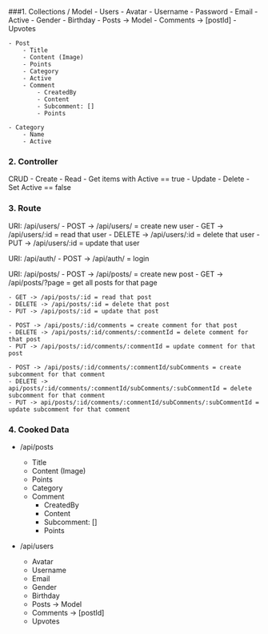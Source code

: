 ###1. Collections / Model
    - Users
        - Avatar
        - Username
        - Password
        - Email
        - Active
        - Gender
        - Birthday
        - Posts -> Model
        - Comments -> [postId]
        - Upvotes

    - Post
        - Title
        - Content (Image)
        - Points
        - Category
        - Active
        - Comment
            - CreatedBy
            - Content 
            - Subcomment: []
            - Points

    - Category
        - Name
        - Active

### 2. Controller
CRUD
    - Create
    - Read - Get items with Active == true
    - Update
    - Delete - Set Active == false

### 3. Route
URI: /api/users/
    - POST -> /api/users/ = create new user
    - GET -> /api/users/:id = read that user
    - DELETE -> /api/users/:id = delete that user
    - PUT -> /api/users/:id = update that user

URI: /api/auth/
    - POST -> /api/auth/ = login

URI: /api/posts/
    - POST -> /api/posts/ = create new post
    - GET -> /api/posts/?page = get all posts for that page

    - GET -> /api/posts/:id = read that post
    - DELETE -> /api/posts/:id = delete that post
    - PUT -> /api/posts/:id = update that post

    - POST -> /api/posts/:id/comments = create comment for that post
    - DELETE -> /api/posts/:id/comments/:commentId = delete comment for that post
    - PUT -> /api/posts/:id/comments/:commentId = update comment for that post

    - POST -> /api/posts/:id/comments/:commentId/subComments = create subcomment for that comment
    - DELETE -> api/posts/:id/comments/:commentId/subComments/:subCommentId = delete subcomment for that comment
    - PUT -> api/posts/:id/comments/:commentId/subComments/:subCommentId = update subcomment for that comment 

### 4. Cooked Data


- /api/posts
    - Title
    - Content (Image)
    - Points
    - Category
    - Comment
        - CreatedBy
        - Content 
        - Subcomment: []
        - Points

- /api/users
    - Avatar
    - Username
    - Email
    - Gender
    - Birthday
    - Posts -> Model
    - Comments -> [postId]
    - Upvotes